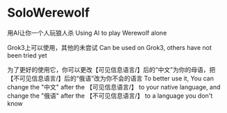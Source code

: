 # SoloWerewolf
用AI让你一个人玩狼人杀
Using AI to play Werewolf alone

Grok3上可以使用，其他的未尝试
Can be used on Grok3, others have not been tried yet

为了更好的使用它，你可以更改【可见信息语言/】后的“中文”为你的母语，把【不可见信息语言/】后的“俄语”改为你不会的语言
To better use it, You can change the "中文" after the 【可见信息语言/】 to your native language, and change the "俄语" after the 【不可见信息语言/】 to a language you don't know

